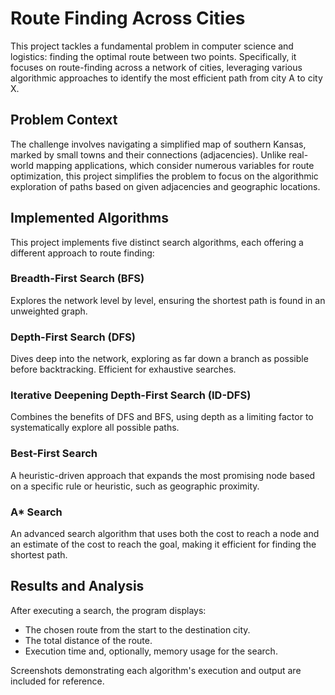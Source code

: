 # Route Finding Across Cities

This project tackles a fundamental problem in computer science and logistics: finding the optimal route between two points. Specifically, it focuses on route-finding across a network of cities, leveraging various algorithmic approaches to identify the most efficient path from city A to city X.

## Problem Context

The challenge involves navigating a simplified map of southern Kansas, marked by small towns and their connections (adjacencies). Unlike real-world mapping applications, which consider numerous variables for route optimization, this project simplifies the problem to focus on the algorithmic exploration of paths based on given adjacencies and geographic locations.

## Implemented Algorithms

This project implements five distinct search algorithms, each offering a different approach to route finding:

### Breadth-First Search (BFS)

Explores the network level by level, ensuring the shortest path is found in an unweighted graph.

### Depth-First Search (DFS)

Dives deep into the network, exploring as far down a branch as possible before backtracking. Efficient for exhaustive searches.

### Iterative Deepening Depth-First Search (ID-DFS)

Combines the benefits of DFS and BFS, using depth as a limiting factor to systematically explore all possible paths.

### Best-First Search

A heuristic-driven approach that expands the most promising node based on a specific rule or heuristic, such as geographic proximity.

### A* Search

An advanced search algorithm that uses both the cost to reach a node and an estimate of the cost to reach the goal, making it efficient for finding the shortest path.


## Results and Analysis

After executing a search, the program displays:
- The chosen route from the start to the destination city.
- The total distance of the route.
- Execution time and, optionally, memory usage for the search.

Screenshots demonstrating each algorithm's execution and output are included for reference.
